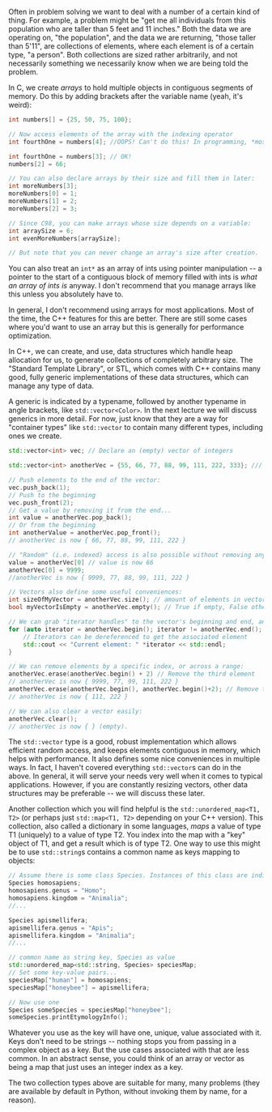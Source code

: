 Often in problem solving we want to deal with a number of a certain kind of thing. For example, a problem might be "get me all individuals from this population who are taller than 5 feet and 11 inches." Both the data we are operating on, "the population", and the data we are returning, "those taller than 5'11", are collections of elements, where each element is of a certain type, "a person". Both collections are sized rather arbitrarily, and not necessarily something we necessarily know when we are being told the problem.

In C, we create *arrays* to hold multiple objects in contiguous segments of memory. Do this by adding brackets after the variable name (yeah, it's weird):
```c
int numbers[] = {25, 50, 75, 100};

// Now access elements of the array with the indexing operator
int fourthOne = numbers[4]; //OOPS! Can't do this! In programming, *most* things are "Zero-indexed", i.e their first element is at index 0.

int fourthOne = numbers[3]; // OK!
numbers[2] = 66;

// You can also declare arrays by their size and fill them in later:
int moreNumbers[3];
moreNumbers[0] = 1;
moreNumbers[1] = 2;
moreNumbers[2] = 3;

// Since C98, you can make arrays whose size depends on a variable:
int arraySize = 6;
int evenMoreNumbers[arraySize];

// But note that you can never change an array's size after creation.
```

You can also treat an `int*` as an array of ints using pointer manipulation -- a pointer to the start of a contiguous block of memory filled with ints is *what an array of ints is* anyway. I don't recommend that you manage arrays like this unless you absolutely have to.

In general, I don't recommend using arrays for most applications. Most of the time, the C++ features for this are better. There are still some cases where you'd want to use an array but this is generally for performance optimization.

In C++, we can create, and use, data structures which handle heap allocation for us, to generate collections of completely arbitrary size. The "Standard Template Library", or STL, which comes with C++ contains many good, fully generic implementations of these data structures, which can manage any type of data.

A generic is indicated by a typename, followed by another typename in angle brackets, like `std::vector<Color>`. In the next lecture we will discuss generics in more detail. For now, just know that they are a way for "container types" like `std::vector` to contain many different types, including ones we create.

```cpp
std::vector<int> vec; // Declare an (empty) vector of integers

std::vector<int> anotherVec = {55, 66, 77, 88, 99, 111, 222, 333}; /// Initialize by value-list

// Push elements to the end of the vector:
vec.push_back(1);
// Push to the beginning
vec.push_front(2);
// Get a value by removing it from the end...
int value = anotherVec.pop_back();
// Or from the beginning
int anotherValue = anotherVec.pop_front();
// anotherVec is now { 66, 77, 88, 99, 111, 222 }

// "Random" (i.e. indexed) access is also possible without removing any elements:
value = anotherVec[0] // value is now 66
anotherVec[0] = 9999;
//anotherVec is now { 9999, 77, 88, 99, 111, 222 }

// Vectors also define some useful conveniences:
int sizeOfMyVector = anotherVec.size(); // amount of elements in vector
bool myVectorIsEmpty = anotherVec.empty(); // True if empty, False otherwise

// We can grab "iterator handles" to the vector's beginning and end, and use them to loop
for (auto iterator = anotherVec.begin(); iterator != anotherVec.end(); iterator++) {
	// Iterators can be dereferenced to get the associated element 
	std::cout << "Current element: " *iterator << std::endl;
}

// We can remove elements by a specific index, or across a range:
anotherVec.erase(anotherVec.begin() + 2) // Remove the third element
// anotherVec is now { 9999, 77, 99, 111, 222 }
anotherVec.erase(anotherVec.begin(), anotherVec.begin()+2); // Remove the first 3 elements
// anotherVec is now { 111, 222 }

// We can also clear a vector easily:
anotherVec.clear();
// anotherVec is now { } (empty).
```

The `std::vector` type is a good, robust implementation which allows efficient random access, and keeps elements contiguous in memory, which helps with performance. It also defines some nice conveniences in multiple ways. In fact, I haven't covered everything `std::vector`s can do in the above. In general, it will serve your needs very well when it comes to typical applications. However, if you are constantly resizing vectors, other data structures may be preferable -- we will discuss these later.

Another collection which you will find helpful is the `std::unordered_map<T1, T2>` (or perhaps just `std::map<T1, T2>`  depending on your C++ version). This collection, also called a dictionary in some languages, *maps* a value of type T1 (uniquely) to a value of type T2. You index into the map with a "key" object of T1, and get a result which is of type T2. One way to use this might be to use `std::string`s contains a common name as keys mapping to objects:

``` cpp
// Assume there is some class Species. Instances of this class are individual species
Species homosapiens;
homosapiens.genus = "Homo";
homosapiens.kingdom = "Animalia";
//...

Species apismellifera;
apismellifera.genus = "Apis";
apismellifera.kingdom = "Animalia";
//...

// common name as string key, Species as value
std::unordered_map<std::string, Species> speciesMap;
// Set some key-value pairs...
speciesMap["human"] = homosapiens;
speciesMap["honeybee"] = apismellifera;

// Now use one
Species someSpecies = speciesMap["honeybee"];
someSpecies.printEtymologyInfo();

```

Whatever you use as the key will have one, unique, value associated with it. Keys don't need to be strings -- nothing stops you from passing in a complex object as a key. But the use cases associated with that are less common. In an abstract sense, you could think of an array or vector as being a map that just uses an integer index as a key.

The two collection types above are suitable for many, many problems (they are available by default in Python, without invoking them by name, for a reason).
